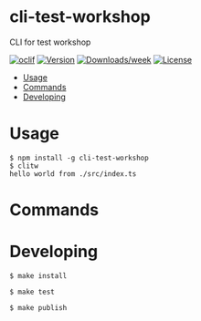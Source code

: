 cli-test-workshop
=================

CLI for test workshop

[![oclif](https://img.shields.io/badge/cli-oclif-brightgreen.svg)](https://oclif.io)
[![Version](https://img.shields.io/npm/v/cli-test-workshop.svg)](https://npmjs.org/package/cli-test-workshop)
[![Downloads/week](https://img.shields.io/npm/dw/cli-test-workshop.svg)](https://npmjs.org/package/cli-test-workshop)
[![License](https://img.shields.io/npm/l/cli-test-workshop.svg)](https://github.com/antonshwab/cli-test-workshop/blob/master/package.json)

<!-- toc -->
* [Usage](#usage)
* [Commands](#commands)
* [Developing](#Developing)
<!-- tocstop -->

# Usage
<!-- usage -->
```sh-session
$ npm install -g cli-test-workshop
$ clitw
hello world from ./src/index.ts
```

# Commands
<!-- commands -->


# Developing
<!-- developing -->
```sh-session
$ make install

$ make test

$ make publish
```
